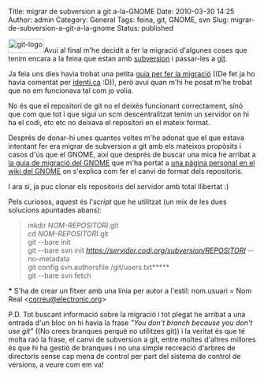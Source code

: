 Title: migrar de subversion a git a-la-GNOME
Date: 2010-03-30 14:25
Author: admin
Category: General
Tags: feina, git, GNOME, svn
Slug: migrar-de-subversion-a-git-a-la-gnome
Status: published

[<img src="http://gil.badall.net/wp-content/uploads/2009/03/git-logo.png" title="git-logo" class="alignright size-full wp-image-540" width="73" height="28" />](http://gil.badall.net/wp-content/uploads/2009/03/git-logo.png)Avui al final m'he decidit a fer la migració d'algunes coses que tenim encara a la feina que estan amb [subversion](http://subversion.tigris.org/ "Lloc web del programa de control de versions subversion") i passar-les a [git](http://git-scm.com/ "Lloc web del programa de control de versions git").

Ja feia uns dies havia trobat una petita [guia per fer la migració](http://www.jonmaddox.com/2008/03/05/cleanly-migrate-your-subversion-repository-to-a-git-repository/ "Entrada en un bloc que parla sobre com fer una migració de subversion a git") ((De fet ja ho havia comentat per [identi.ca](http://identi.ca/gforcada "El meu compte d'identi.ca") :D)), però avui quan m'hi he posat m'he trobat que no em funcionava tal com jo volia.

No és que el repositori de git no el deixés funcionant correctament, sinó que com que tot i que sigui un scm descentralitzat tenim un servidor on hi ha el codi, etc etc no deixava el repositori en el mateix format.

Després de donar-hi unes quantes voltes m'he adonat que el que estava intentant fer era migrar de subversion a git amb els mateixos propòsits i casos d'ús que el GNOME, així que després de buscar una mica he arribat a [la guia de migració del GNOME](http://live.gnome.org/GitMigration "Guia de migració del GNOME de subversion a git") que m'ha portat a [una pàgina personal en el wiki del GNOME](http://live.gnome.org/JohnCarr/Git "Pàgina personal en el wiki del GNOME amb informació sobre la conversió de repositoris de subversion a git") on s'explica com fer el canvi de format dels repositoris.

I ara sí, ja puc clonar els repositoris del servidor amb total llibertat :)

Pels curiosos, aquest és l'*script* que he utilitzat (un mix de les dues solucions apuntades abans):

> mkdir *NOM-REPOSITORI*.git  
> cd *NOM-REPOSITORI*.git  
> git --bare init  
> git --bare svn init *https://servidor.codi.org/subversion/REPOSITORI* --no-metadata  
> git config svn.authorsfile /git/users.txt**\***  
> git --bare svn fetch

**\*** S'ha de crear un fitxer amb una línia per autor a l'estil: nom.usuari = Nom Real \<correu@electronic.org\>

P.D. Tot buscant informació sobre la migració i tot plegat he arribat a una entrada d'un bloc on hi havia la frase *"You don't branch because you don't use git"* ((No crees branques perquè no utilitzes git)) i la veritat és que té molta raó la frase, el canvi de subversion a git, entre moltes d'altres millores és que hi ha gestió de branques i no una simple recreació d'arbres de directoris sense cap mena de control per part del sistema de control de versions, a veure com em va!
